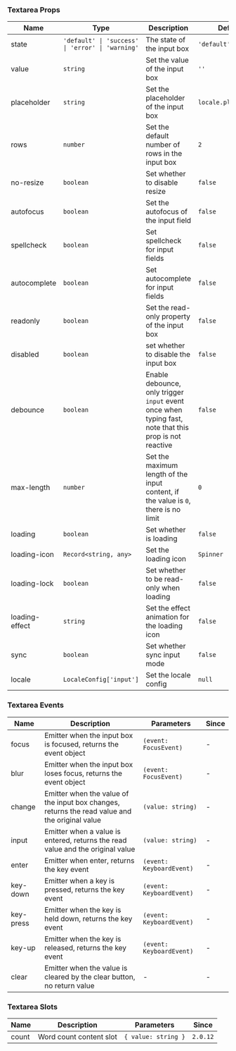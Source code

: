 ### Textarea Props

| Name           | Type                                             | Description                                                                                            | Default              | Since   |
| -------------- | ------------------------------------------------ | ------------------------------------------------------------------------------------------------------ | -------------------- | ------- |
| state          | `'default' \| 'success' \| 'error' \| 'warning'` | The state of the input box                                                                             | `'default'`          | -       |
| value          | `string`                                         | Set the value of the input box                                                                         | `''`                 | -       |
| placeholder    | `string`                                         | Set the placeholder of the input box                                                                   | `locale.placeholder` | -       |
| rows           | `number`                                         | Set the default number of rows in the input box                                                        | `2`                  | -       |
| no-resize      | `boolean`                                        | Set whether to disable resize                                                                          | `false`              | -       |
| autofocus      | `boolean`                                        | Set the autofocus of the input field                                                                   | `false`              | -       |
| spellcheck     | `boolean`                                        | Set spellcheck for input fields                                                                        | `false`              | -       |
| autocomplete   | `boolean`                                        | Set autocomplete for input fields                                                                      | `false`              | -       |
| readonly       | `boolean`                                        | Set the read-only property of the input box                                                            | `false`              | -       |
| disabled       | `boolean`                                        | set whether to disable the input box                                                                   | `false`              | -       |
| debounce       | `boolean`                                        | Enable debounce, only trigger `input` event once when typing fast, note that this prop is not reactive | `false`              | -       |
| max-length     | `number`                                         | Set the maximum length of the input content, if the value is `0`, there is no limit                    | `0`                  | -       |
| loading        | `boolean`                                        | Set whether is loading                                                                                 | `false`              | `2.0.0` |
| loading-icon   | `Record<string, any>`                            | Set the loading icon                                                                                   | `Spinner`            | `2.0.0` |
| loading-lock   | `boolean`                                        | Set whether to be read-only when loading                                                               | `false`              | `2.0.0` |
| loading-effect | `string`                                         | Set the effect animation for the loading icon                                                          | `false`              | `2.0.0` |
| sync           | `boolean`                                        | Set whether sync input mode                                                                            | `false`              | `2.0.6` |
| locale         | `LocaleConfig['input']`                          | Set the locale config                                                                                  | `null`               | `2.1.0` |

### Textarea Events

| Name      | Description                                                                                    | Parameters               | Since |
| --------- | ---------------------------------------------------------------------------------------------- | ------------------------ | ----- |
| focus     | Emitter when the input box is focused, returns the event object                                | `(event: FocusEvent)`    | -     |
| blur      | Emitter when the input box loses focus, returns the event object                               | `(event: FocusEvent)`    | -     |
| change    | Emitter when the value of the input box changes, returns the read value and the original value | `(value: string)`        | -     |
| input     | Emitter when a value is entered, returns the read value and the original value                 | `(value: string)`        | -     |
| enter     | Emitter when enter, returns the key event                                                      | `(event: KeyboardEvent)` | -     |
| key-down  | Emitter when a key is pressed, returns the key event                                           | `(event: KeyboardEvent)` | -     |
| key-press | Emitter when the key is held down, returns the key event                                       | `(event: KeyboardEvent)` | -     |
| key-up    | Emitter when the key is released, returns the key event                                        | `(event: KeyboardEvent)` | -     |
| clear     | Emitter when the value is cleared by the clear button, no return value                         | -                        | -     |

### Textarea Slots

| Name  | Description             | Parameters          | Since    |
| ----- | ----------------------- | ------------------- | -------- |
| count | Word count content slot | `{ value: string }` | `2.0.12` |

